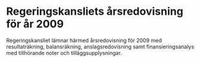 # Regeringskansliets årsredovisning för år 2009

Regeringskansliet lämnar härmed årsredovisning för 2009 med resultaträkning, balansräkning, anslagsredovisning samt finansieringsanalys med tillhörande noter och tilläggsupplysningar.

